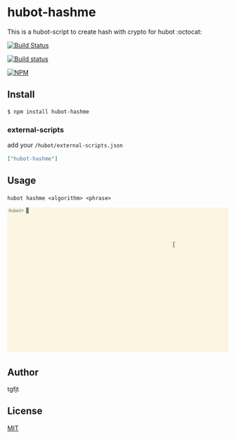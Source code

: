 # hubot-hashme

This is a hubot-script to create hash with crypto for hubot :octocat:

[![Build Status](https://travis-ci.org/tgfjt/hubot-hashme.svg?branch=v0.1.1)](https://travis-ci.org/tgfjt/hubot-hashme)

[![Build status](https://ci.appveyor.com/api/projects/status/2q06feya769cq6qq/branch/master?svg=true)](https://ci.appveyor.com/project/tgfjt/hubot-hashme/branch/master)

[![NPM](https://nodei.co/npm/hubot-hashme.png)](https://nodei.co/npm/hubot-hashme/)


## Install
```bash
$ npm install hubot-hashme
```

### external-scripts

add your `/hubot/external-scripts.json`

```json
["hubot-hashme"]
```

## Usage

`hubot hashme <algorithm> <phrase>`

![image](https://raw.githubusercontent.com/tgfjt/hubot-hashme/master/screenshot.gif)

## Author
tgfjt

## License
[MIT](https://github.com/tgfjt/hubot-hashme/blob/master/LICENSE.md)